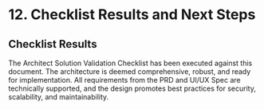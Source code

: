 # 12. Checklist Results and Next Steps

## Checklist Results

The Architect Solution Validation Checklist has been executed against this document. The architecture is deemed comprehensive, robust, and ready for implementation. All requirements from the PRD and UI/UX Spec are technically supported, and the design promotes best practices for security, scalability, and maintainability. 